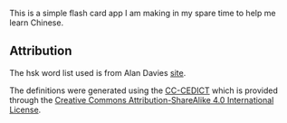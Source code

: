 This is a simple flash card app I am making in my spare time to help me learn Chinese.

## Attribution

The hsk word list used is from Alan Davies [site](http://www.hskhsk.com/word-lists.html).

The definitions were generated using the [CC-CEDICT](https://www.mdbg.net/chinese/dictionary?page=cedict) which is provided through the [Creative Commons Attribution-ShareAlike 4.0 International License](https://creativecommons.org/licenses/by-sa/4.0/).
